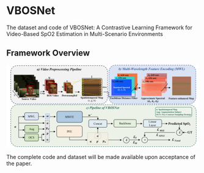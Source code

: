 # VBOSNet
The dataset and code of VBOSNet: A Contrastive Learning Framework for Video-Based SpO2 Estimation in Multi-Scenario Environments

## Framework Overview
![VBOSNet Architecture](figure/vbosnet.png "VBOSNet Overall Architecture")

The complete code and dataset will be made available upon acceptance of the paper.

